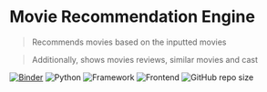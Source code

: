 # Movie Recommendation Engine

> Recommends movies based on the inputted movies

> Additionally, shows movies reviews, similar movies and cast

[![Binder](http://mybinder.org/badge_logo.svg)]() ![Python](https://img.shields.io/badge/Python-3.8-blueviolet) ![Framework](https://img.shields.io/badge/Framework-Flask-red) ![Frontend](https://img.shields.io/badge/Frontend-HTML/CSS/JS-green) ![GitHub repo size](https://img.shields.io/github/repo-size/Gonnuru/Movie_Recommender_System) 
